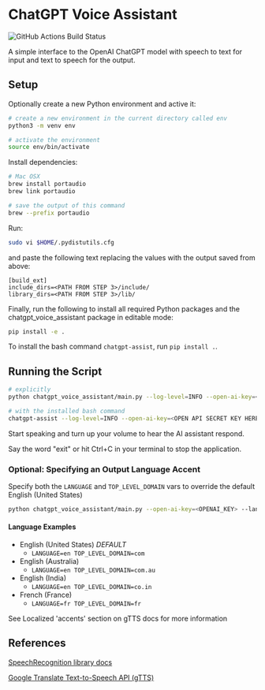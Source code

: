 # ChatGPT Voice Assistant

![GitHub Actions Build Status](https://github.com/jakecyr/openai-gpt3-chatbot/actions/workflows/test-application.yml/badge.svg)

A simple interface to the OpenAI ChatGPT model with speech to text for input and text to speech for the output.

## Setup

Optionally create a new Python environment and active it:

```bash
# create a new environment in the current directory called env
python3 -m venv env

# activate the environment
source env/bin/activate
```

Install dependencies:

```bash
# Mac OSX
brew install portaudio
brew link portaudio

# save the output of this command
brew --prefix portaudio
```

Run:

```bash
sudo vi $HOME/.pydistutils.cfg
```

and paste the following text replacing the values with the output saved from above:

```text
[build_ext]
include_dirs=<PATH FROM STEP 3>/include/
library_dirs=<PATH FROM STEP 3>/lib/
```

Finally, run the following to install all required Python packages and the chatgpt_voice_assistant package in editable mode:

```bash
pip install -e .
```

To install the bash command `chatgpt-assist`, run `pip install .`.

## Running the Script

```bash
# explicitly
python chatgpt_voice_assistant/main.py --log-level=INFO --open-ai-key=<OPEN API SECRET KEY HERE>

# with the installed bash command
chatgpt-assist --log-level=INFO --open-ai-key=<OPEN API SECRET KEY HERE>
```

Start speaking and turn up your volume to hear the AI
assistant respond.

Say the word "exit" or hit Ctrl+C in your terminal to stop the application.

### Optional: Specifying an Output Language Accent

Specify both the `LANGUAGE` and `TOP_LEVEL_DOMAIN` vars to override the default English (United States)

```bash
python chatgpt_voice_assistant/main.py --open-ai-key=<OPENAI_KEY> --lang=en --tld=com
```

#### Language Examples

- English (United States) _DEFAULT_
  - `LANGUAGE=en TOP_LEVEL_DOMAIN=com`
- English (Australia)
  - `LANGUAGE=en TOP_LEVEL_DOMAIN=com.au`
- English (India)
  - `LANGUAGE=en TOP_LEVEL_DOMAIN=co.in`
- French (France)
  - `LANGUAGE=fr TOP_LEVEL_DOMAIN=fr`

See Localized 'accents' section on gTTS docs for more information

## References

[SpeechRecognition library docs](https://pypi.org/project/SpeechRecognition/1.2.3)

[Google Translate Text-to-Speech API (gTTS)](https://gtts.readthedocs.io/en/latest/module.html#)
